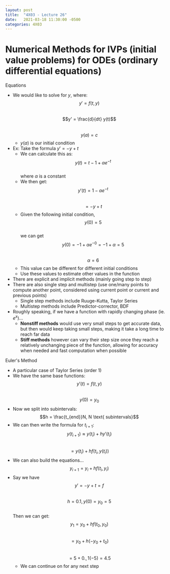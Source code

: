 ```yaml
---
layout: post
title:  "4X03 - Lecture 26"
date:   2021-03-18 11:30:00 -0500
categories: 4X03
---
```


Numerical Methods for IVPs (initial value problems) for ODEs (ordinary differential equations)
===

Equations
- We would like to solve for *y*, where:  
    $$y' = f(t, y)$$  
    $$y' = \frac{d}{dt} y(t)$$  
    $$y(a) = c$$
    - $y(a)$ is our initial condition
- Ex: Take the formula $y' = -y + t$
    - We can calculate this as:  
        $$y(t) = t - 1 + \alpha e^{-t}$$  
        where $\alpha$ is a constant
    - We then get:  
        $$y'(t) = 1 - \alpha e^{-t}$$  
        $$= -y + t$$
    - Given the following initial condition,  
        $$y(0) = 5$$  
        we can get  
        $$y(0) = -1 + \alpha e^{-0} = -1 + \alpha = 5$$  
        $$\alpha = 6$$
    - This value can be different for different initial conditions
    - Use these values to estimate other values in the function
- There are explicit and implicit methods (mainly going step to step)
- There are also single step and multistep (use one/many points to compute another point, considered using current point or current and previous points)
    - Single step methods include Ruuge-Kutta, Taylor Series
    - Multistep methods include Predictor-corrector, BDF
- Roughly speaking, if we have a function with rapidly changing phase (ie. $e^x$)...
    - **Nonstiff methods** would use very small steps to get accurate data, but then would keep taking small steps, making it take a long time to reach far data
    - **Stiff methods** however can vary their step size once they reach a relatively unchanging piece of the function, allowing for accuracy when needed and fast computation when possible

Euler's Method
- A particular case of Taylor Series (order 1)
- We have the same base functions:  
    $$y'(t) = f(t, y)$$  
    $$y(0) = y_0$$
- Now we split into subintervals:  
    $$h = \frac{t_{end}}N, N \text{ subintervals}$$
- We can then write the formula for $t_{i+1}$:  
    $$y(t_{i+1}) \approx y(t_i) + h y'(t_i)$$  
    $$= y(t_i) + h f(t_i, y(t_i))$$
- We can also build the equations...  
    $$y_{i+1} = y_i + hf(t_i, y_i)$$  
- Say we have  
    $$y' = -y + t = f$$  
    $$h = 0.1, y(0) = y_0 = 5$$  
    Then we can get:  
    $$y_1 = y_0 + h f(t_0, y_0)$$  
    $$= y_0 + h(-y_0 + t_0)$$  
    $$= 5 + 0.,1(-5) = 4.5$$
    - We can continue on for any next step